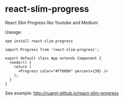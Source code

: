 # react-slim-progress

React Slim Progress like Youtube and Medium

Useage:

```
npm install react-slim-progress
```

```es6
import Progress from 'react-slim-progress';

export default class App extends Component {
  render() {
    return (
      <Progress color="#ff0000" percent={30} />
    );
  }
}
```

See example: http://ruanyl.github.io/react-slim-progress
